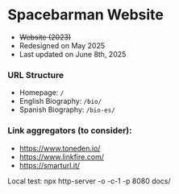 # Spacebarman Website
- ~~Website (2023)~~
- Redesigned on May 2025
- Last updated on June 8th, 2025

### URL Structure
- Homepage: `/`
- English Biography: `/bio/`
- Spanish Biography: `/bio-es/`

### Link aggregators (to consider):
- https://www.toneden.io/
- https://www.linkfire.com/
- https://smarturl.it/

Local test: npx http-server -o -c-1 -p 8080 docs/
